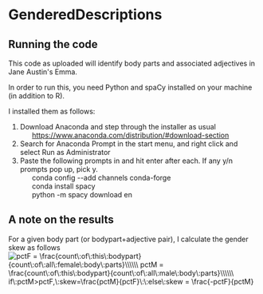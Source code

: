 # GenderedDescriptions
<h2>Running the code</h2>
This code as uploaded will identify body parts and associated adjectives in Jane Austin's Emma.
  
In order to run this, you need Python and spaCy installed on your machine (in addition to R).
  
I installed them as follows:
1. Download Anaconda and step through the installer as usual
<br>&nbsp;&nbsp;&nbsp;&nbsp;&nbsp;&nbsp;https://www.anaconda.com/distribution/#download-section
2. Search for Anaconda Prompt in the start menu, and right click and select Run as Administrator
3. Paste the following prompts in and hit enter after each. If any y/n prompts pop up, pick y.
<br>&nbsp;&nbsp;&nbsp;&nbsp;&nbsp;&nbsp;conda config --add channels conda-forge
<br>&nbsp;&nbsp;&nbsp;&nbsp;&nbsp;&nbsp;conda install spacy
<br>&nbsp;&nbsp;&nbsp;&nbsp;&nbsp;&nbsp;python -m spacy download en

<h2>A note on the results</h2>
For a given body part (or bodypart+adjective pair), I calculate the gender skew as follows

<img src="https://latex.codecogs.com/gif.latex?pctF&space;=&space;\frac{count\:of\:this\:bodypart}{count\:of\:all\:female\:body\:parts}\\\\\\&space;pctM&space;=&space;\frac{count\:of\:this\:bodypart}{count\:of\:all\:male\:body\:parts}\\\\\\&space;if\:pctM>pctF,\:skew=\frac{pctM}{pctF}\:\:else\:skew&space;=&space;\frac{-pctF}{pctM}" title="pctF = \frac{count\:of\:this\:bodypart}{count\:of\:all\:female\:body\:parts}\\\\\\ pctM = \frac{count\:of\:this\:bodypart}{count\:of\:all\:male\:body\:parts}\\\\\\ if\:pctM>pctF,\:skew=\frac{pctM}{pctF}\:\:else\:skew = \frac{-pctF}{pctM}" />
